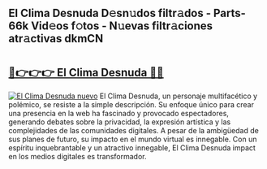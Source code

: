 ## El Clima Desnuda D𝚎sn𝚞dos filtr𝚊dos - Parts-66k Vid𝚎os f𝚘tos - N𝚞evas filtr𝚊ciones atr𝚊ctivas dkmCN

# <h2><a href="http://mb7cj5g.tromn.icu/?c=El+Clima+Desnuda">🔗👉👉👉 El Clima Desnuda 🔗🔗</a></h2>

[![El Clima Desnuda nuevo](https://i.imgur.com/pEAQMta.gif)](http://mb7cj5g.tromn.icu/?c=El+Clima+Desnuda)
El Clima Desnuda, un personaje multifacético y polémico, se resiste a la simple descripción. Su enfoque único para crear una presencia en la web ha fascinado y provocado espectadores, generando debates sobre la privacidad, la expresión artística y las complejidades de las comunidades digitales. A pesar de la ambigüedad de sus planes de futuro, su impacto en el mundo virtual es innegable. Con un espíritu inquebrantable y un atractivo innegable, El Clima Desnuda impact en los medios digitales es transformador.

